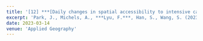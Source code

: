```yaml
---
title: '[12] ***[Daily changes in spatial accessibility to intensive care unit (ICU) beds and their relationship with the case‑fatality ratio of COVID‑19 in the state of Texas, USA.](https://www.sciencedirect.com/science/article/pii/S0143622823000607)***'
excerpt: 'Park, J., Michels, A., ***Lyu, F.***, Han, S., Wang, S. (2023) Daily changes in spatial accessibility to intensive care unit (ICU) beds and their relationship with the case‑fatality ratio of COVID‑19 in the state of Texas, USA. Applied Geography, 102929, ISSN 0143‑6228, https://doi.org/10.1016/j.apgeog.2023.102929.'
date: 2023-03-14
venue: 'Applied Geography'
---
```

